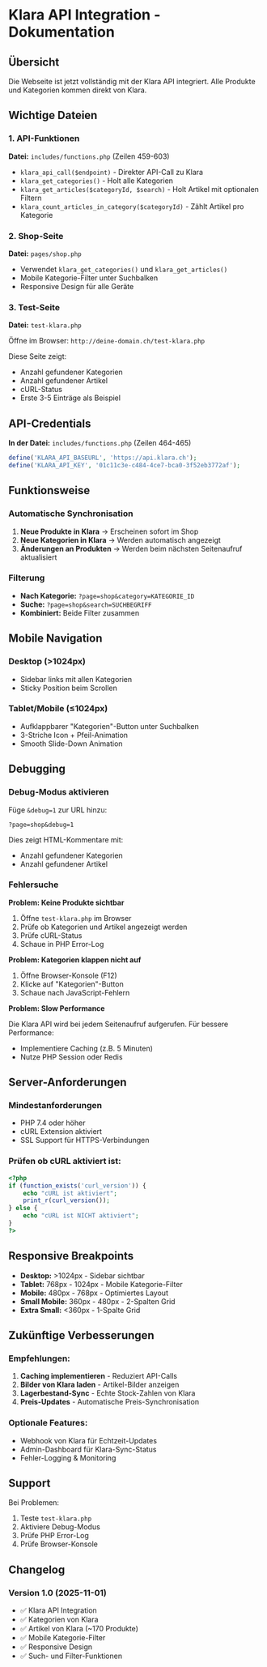 # Klara API Integration - Dokumentation

## Übersicht

Die Webseite ist jetzt vollständig mit der Klara API integriert. Alle Produkte und Kategorien kommen direkt von Klara.

## Wichtige Dateien

### 1. API-Funktionen
**Datei:** `includes/functions.php` (Zeilen 459-603)

- `klara_api_call($endpoint)` - Direkter API-Call zu Klara
- `klara_get_categories()` - Holt alle Kategorien
- `klara_get_articles($categoryId, $search)` - Holt Artikel mit optionalen Filtern
- `klara_count_articles_in_category($categoryId)` - Zählt Artikel pro Kategorie

### 2. Shop-Seite
**Datei:** `pages/shop.php`

- Verwendet `klara_get_categories()` und `klara_get_articles()`
- Mobile Kategorie-Filter unter Suchbalken
- Responsive Design für alle Geräte

### 3. Test-Seite
**Datei:** `test-klara.php`

Öffne im Browser: `http://deine-domain.ch/test-klara.php`

Diese Seite zeigt:
- Anzahl gefundener Kategorien
- Anzahl gefundener Artikel
- cURL-Status
- Erste 3-5 Einträge als Beispiel

## API-Credentials

**In der Datei:** `includes/functions.php` (Zeilen 464-465)

```php
define('KLARA_API_BASEURL', 'https://api.klara.ch');
define('KLARA_API_KEY', '01c11c3e-c484-4ce7-bca0-3f52eb3772af');
```

## Funktionsweise

### Automatische Synchronisation

1. **Neue Produkte in Klara** → Erscheinen sofort im Shop
2. **Neue Kategorien in Klara** → Werden automatisch angezeigt
3. **Änderungen an Produkten** → Werden beim nächsten Seitenaufruf aktualisiert

### Filterung

- **Nach Kategorie:** `?page=shop&category=KATEGORIE_ID`
- **Suche:** `?page=shop&search=SUCHBEGRIFF`
- **Kombiniert:** Beide Filter zusammen

## Mobile Navigation

### Desktop (>1024px)
- Sidebar links mit allen Kategorien
- Sticky Position beim Scrollen

### Tablet/Mobile (≤1024px)
- Aufklappbarer "Kategorien"-Button unter Suchbalken
- 3-Striche Icon + Pfeil-Animation
- Smooth Slide-Down Animation

## Debugging

### Debug-Modus aktivieren
Füge `&debug=1` zur URL hinzu:
```
?page=shop&debug=1
```

Dies zeigt HTML-Kommentare mit:
- Anzahl gefundener Kategorien
- Anzahl gefundener Artikel

### Fehlersuche

**Problem: Keine Produkte sichtbar**

1. Öffne `test-klara.php` im Browser
2. Prüfe ob Kategorien und Artikel angezeigt werden
3. Prüfe cURL-Status
4. Schaue in PHP Error-Log

**Problem: Kategorien klappen nicht auf**

1. Öffne Browser-Konsole (F12)
2. Klicke auf "Kategorien"-Button
3. Schaue nach JavaScript-Fehlern

**Problem: Slow Performance**

Die Klara API wird bei jedem Seitenaufruf aufgerufen. Für bessere Performance:
- Implementiere Caching (z.B. 5 Minuten)
- Nutze PHP Session oder Redis

## Server-Anforderungen

### Mindestanforderungen
- PHP 7.4 oder höher
- cURL Extension aktiviert
- SSL Support für HTTPS-Verbindungen

### Prüfen ob cURL aktiviert ist:
```php
<?php
if (function_exists('curl_version')) {
    echo "cURL ist aktiviert";
    print_r(curl_version());
} else {
    echo "cURL ist NICHT aktiviert";
}
?>
```

## Responsive Breakpoints

- **Desktop:** >1024px - Sidebar sichtbar
- **Tablet:** 768px - 1024px - Mobile Kategorie-Filter
- **Mobile:** 480px - 768px - Optimiertes Layout
- **Small Mobile:** 360px - 480px - 2-Spalten Grid
- **Extra Small:** <360px - 1-Spalte Grid

## Zukünftige Verbesserungen

### Empfehlungen:
1. **Caching implementieren** - Reduziert API-Calls
2. **Bilder von Klara laden** - Artikel-Bilder anzeigen
3. **Lagerbestand-Sync** - Echte Stock-Zahlen von Klara
4. **Preis-Updates** - Automatische Preis-Synchronisation

### Optionale Features:
- Webhook von Klara für Echtzeit-Updates
- Admin-Dashboard für Klara-Sync-Status
- Fehler-Logging & Monitoring

## Support

Bei Problemen:
1. Teste `test-klara.php`
2. Aktiviere Debug-Modus
3. Prüfe PHP Error-Log
4. Prüfe Browser-Konsole

## Changelog

### Version 1.0 (2025-11-01)
- ✅ Klara API Integration
- ✅ Kategorien von Klara
- ✅ Artikel von Klara (~170 Produkte)
- ✅ Mobile Kategorie-Filter
- ✅ Responsive Design
- ✅ Such- und Filter-Funktionen
